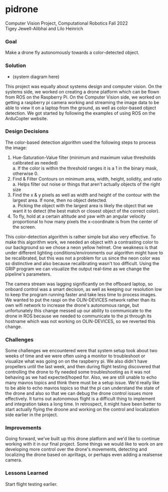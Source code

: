 # pidrone
Computer Vision Project, Computational Robotics Fall 2022  
Tigey Jewell-Alibhai and Lilo Heinrich

### Goal
Make a drone fly autonomously towards a color-detected object.

### Solution
- (system diagram here)

This project was equally about systems design and computer vision. On the systems side, we worked on creating a drone platform which can be flown from ROS on the Raspberry Pi. On the Computer Vision side, we worked on getting a raspberry pi camera working and streaming the image data to be able to view it on a laptop from the ground, as well as color-based object detection. We got started by following the examples of using ROS on the ArduCopter website.

### Design Decisions
The color-based detection algorithm used the following steps to process the image:  
1. Hue-Saturation-Value filter (minimum and maximum value thresholds calibrated as needed)    
  a. If the color is within the threshold ranges it is a 1 in the binary mask, otherwise 0.  
2. Find & Filter Contours on minimum area, width, height, solidity, and ratio  
  a. Helps filter out noise or things that aren't actually objects of the right size   
3. Find the x & y pixels as well as width and height of the contour with the largest area. If none, then no object detected.   
  a. Picking the object with the largest area is likely the object that we want it to detect (the best match or closest object of the correct color).  
4. To fly, hold at a certain altitude and yaw with an angular velocity proportional to how many pixels the x-coordinate is from the center of the screen.  

This color-detection algorithm is rather simple but also very effective. To make this algorithm work, we needed an object with a contrasting color to our background so we chose a neon yellow helmet. One weakness is that under different lighting conditions/environments our algorithm might have to be recalibrated, but this was not a problem for us since the neon color was so distinctive and also because recalibrating wasn't too difficult. Using the GRIP program we can visualize the output real-time as we change the pipeline's parameters.

The camera stream was lagging significantly on the offboard laptop, so onboard control was a smart decision, as well as keeping our resolution low to keep the program running faster and take less time to process images. We wanted to put the raspi on the OLIN-DEVICES network rather than its own wifi network to increase the drone's autonomous range, but unfortunately this change messed up our ability to communicate to the drone in ROS because we needed to communicate to the pi through its hostname which was not working on OLIN-DEVICES, so we reverted this change. 

### Challenges
Some challenges we encountered were that system setup took about two weeks of time and we were often using a monitor to troubleshoot or visualize what was going on on the raspberry pi. We also didn't have propellers until the last week, and then during flight testing discovered that controlling the drone to fly needed some troubleshooting as it was not behaving as we had expected/hoped for. Also, we are still unable to echo many mavros topics and think there must be a setup issue. We'd really like to be able to echo mavros topics so that the pi can understand the state of the drone and also so that we can debug the drone control issues more effectively. It turns out autonomous flight is a difficult thing to implement and integration takes a long time. In retrospect, it might have been better to start actually flying the droone and working on the control and localization side earlier in the project.

### Improvements
Going forward, we've built up this drone platform and we'd like to continue working with it in our final project. Some things we would like to work on are developing more control over the drone's movements, detecting and localizing the drone based on apriltags, or perhaps even adding a realsense camera.

### Lessons Learned
Start flight testing earlier.
